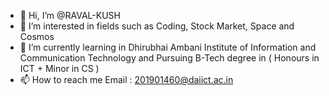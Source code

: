 - 👋 Hi, I’m @RAVAL-KUSH
- 👀 I’m interested in fields such as Coding, Stock Market, Space and Cosmos 
- 🌱 I’m currently learning in Dhirubhai Ambani Institute of Information and Communication Technology and Pursuing B-Tech degree in ( Honours in ICT + Minor in CS )
- 📫 How to reach me Email : 201901460@daiict.ac.in

<!---
RAVAL-KUSH/RAVAL-KUSH is a ✨ special ✨ repository because its `README.md` (this file) appears on your GitHub profile.
You can click the Preview link to take a look at your changes.
--->

